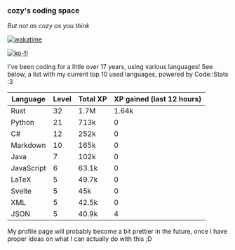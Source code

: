 ### cozy's coding space
*But not as cozy as you think*

[![wakatime](https://wakatime.com/badge/user/c0ba07bb-3421-41be-bd1a-d611e670f250.svg)](https://wakatime.com/@c0ba07bb-3421-41be-bd1a-d611e670f250)

[![ko-fi](https://ko-fi.com/img/githubbutton_sm.svg)](https://ko-fi.com/J3J75ITL4)

I've been coding for a little over 17 years, using various languages! See below, a list with my current top 10 used languages, powered by Code::Stats :3
    
| Language | Level | Total XP | XP gained (last 12 hours) |
| --- | --- | --- | --- |
| Rust | 32 | 1.7M | 1.64k |
| Python | 21 | 713k | 0 |
| C# | 12 | 252k | 0 |
| Markdown | 10 | 165k | 0 |
| Java | 7 | 102k | 0 |
| JavaScript | 6 | 63.1k | 0 |
| LaTeX | 5 | 49.7k | 0 |
| Svelte | 5 | 45k | 0 |
| XML | 5 | 42.5k | 0 |
| JSON | 5 | 40.9k | 4 |
    
My profile page will probably become a bit prettier in the future, once I have proper ideas on what I can actually do with this ;D